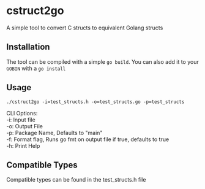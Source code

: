 # cstruct2go
A simple tool to convert C structs to equivalent Golang structs

## Installation

The tool can be compiled with a simple `go build`. You can also add it to your `GOBIN` with a `go install`

## Usage

`./cstruct2go -i=test_structs.h -o=test_structs.go -p=test_structs`

CLI Options:  
  -i: Input file  
  -o: Output File  
  -p: Package Name, Defaults to "main"  
  -f: Format flag, Runs go fmt on output file if true, defaults to true   
  -h: Print Help
    
    
## Compatible Types
Compatible types can be found in the test_structs.h file


